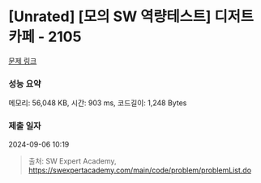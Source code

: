 # [Unrated] [모의 SW 역량테스트] 디저트 카페 - 2105 

[문제 링크](https://swexpertacademy.com/main/code/problem/problemDetail.do?contestProbId=AV5VwAr6APYDFAWu) 

### 성능 요약

메모리: 56,048 KB, 시간: 903 ms, 코드길이: 1,248 Bytes

### 제출 일자

2024-09-06 10:19



> 출처: SW Expert Academy, https://swexpertacademy.com/main/code/problem/problemList.do